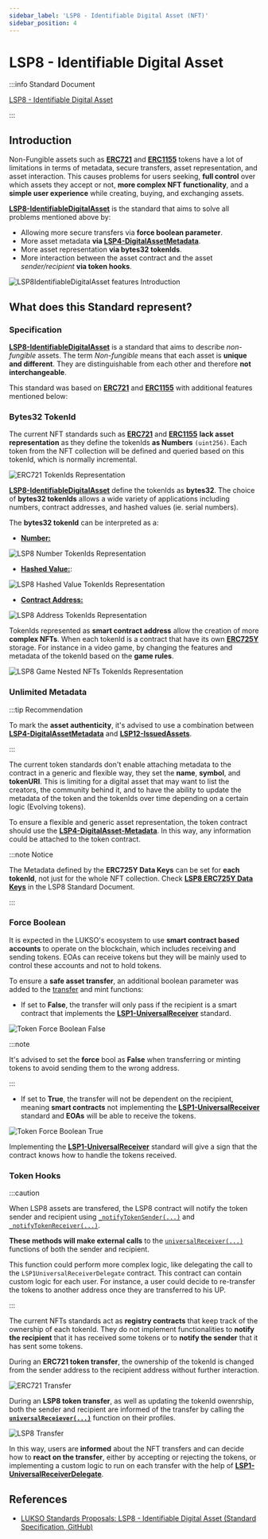 ```yaml
---
sidebar_label: 'LSP8 - Identifiable Digital Asset (NFT)'
sidebar_position: 4
---
```


# LSP8 - Identifiable Digital Asset

:::info Standard Document

[LSP8 - Identifiable Digital Asset](https://github.com/lukso-network/LIPs/blob/main/LSPs/LSP-8-IdentifiableDigitalAsset.md)

:::

## Introduction

Non-Fungible assets such as **[ERC721](https://eips.ethereum.org/EIPS/eip-721)** and **[ERC1155](https://eips.ethereum.org/EIPS/eip-1155)** tokens have a lot of limitations in terms of metadata, secure transfers, asset representation, and asset interaction. This causes problems for users seeking, **full control** over which assets they accept or not, **more complex NFT functionality**, and a **simple user experience** while creating, buying, and exchanging assets.

**[LSP8-IdentifiableDigitalAsset](#)** is the standard that aims to solve all problems mentioned above by:

- Allowing more secure transfers via **force boolean parameter**.
- More asset metadata **via [LSP4-DigitalAssetMetadata](./LSP4-Digital-Asset-Metadata.md)**.
- More asset representation **via bytes32 tokenIds**.
- More interaction between the asset contract and the asset _sender/recipient_ **via token hooks**.

![LSP8IdentifiableDigitalAsset features Introduction](/img/standards/lsp8/lsp8-intro.jpeg)

## What does this Standard represent?

### Specification

**[LSP8-IdentifiableDigitalAsset](#)** is a standard that aims to describe _non-fungible_ assets. The term _Non-fungible_ means that each asset is **unique and different**. They are distinguishable from each other and therefore **not interchangeable**.

This standard was based on **[ERC721](https://eips.ethereum.org/EIPS/eip-20)** and **[ERC1155](https://eips.ethereum.org/EIPS/eip-777)** with additional features mentioned below:

### Bytes32 TokenId

The current NFT standards such as **[ERC721](https://eips.ethereum.org/EIPS/eip-721)** and **[ERC1155](https://eips.ethereum.org/EIPS/eip-1155)** **lack asset representation** as they define the tokenIds **as Numbers** `(uint256)`. Each token from the NFT collection will be defined and queried based on this tokenId, which is normally incremental.

![ERC721 TokenIds Representation](/img/standards/lsp8/erc721-tokenIds.jpeg)

**[LSP8-IdentifiableDigitalAsset](#)** define the tokenIds as **bytes32**. The choice of **bytes32 tokenIds** allows a wide variety of applications including numbers, contract addresses, and hashed values (ie. serial numbers).

The **bytes32 tokenId** can be interpreted as a:

- <u><b>Number:</b></u>

![LSP8 Number TokenIds Representation](/img/standards/lsp8/lsp8-tokenId-number.jpeg)

- <u><b>Hashed Value:</b></u>:

![LSP8 Hashed Value TokenIds Representation](/img/standards/lsp8/lsp8-tokenId-hashed.jpeg)

- <u><b>Contract Address:</b></u>

![LSP8 Address TokenIds Representation](/img/standards/lsp8/lsp8-tokenId-address.jpeg)

TokenIds represented as **smart contract address** allow the creation of more **complex NFTs**. When each tokenId is a contract that have its own **[ERC725Y](../lsp-background//erc725.md#erc725y---generic-data-keyvalue-store)** storage. For instance in a video game, by changing the features and metadata of the tokenId based on the **game rules**.

![LSP8 Game Nested NFTs TokenIds Representation](/img/standards/lsp8/lsp8-game.jpeg)

### Unlimited Metadata

:::tip Recommendation

To mark the **asset authenticity**, it's advised to use a combination between **[LSP4-DigitalAssetMetadata](./LSP4-Digital-Asset-Metadata.md)** and **[LSP12-IssuedAssets](../universal-profile/lsp12-issued-assets.md)**.

:::

The current token standards don't enable attaching metadata to the contract in a generic and flexible way, they set the **name**, **symbol**, and **tokenURI**. This is limiting for a digital asset that may want to list the creators, the community behind it, and to have the ability to update the metadata of the token and the tokenIds over time depending on a certain logic (Evolving tokens).

To ensure a flexible and generic asset representation, the token contract should use the **[LSP4-DigitalAsset-Metadata](./LSP4-Digital-Asset-Metadata.md)**. In this way, any information could be attached to the token contract.

:::note Notice

The Metadata defined by the **ERC725Y Data Keys** can be set for **each tokenId**, not just for the whole NFT collection. Check **[LSP8 ERC725Y Data Keys](https://github.com/lukso-network/LIPs/blob/main/LSPs/LSP-8-IdentifiableDigitalAsset.md#erc725y-data-keys)** in the LSP8 Standard Document.

:::

### Force Boolean

It is expected in the LUKSO's ecosystem to use **smart contract based accounts** to operate on the blockchain, which includes receiving and sending tokens. EOAs can receive tokens but they will be mainly used to control these accounts and not to hold tokens.

To ensure a **safe asset transfer**, an additional boolean parameter was added to the [transfer](../../contracts/contracts/LSP8IdentifiableDigitalAsset/LSP8IdentifiableDigitalAsset.md#transfer) and mint functions:

- If set to **False**, the transfer will only pass if the recipient is a smart contract that implements the **[LSP1-UniversalReceiver](../generic-standards/lsp1-universal-receiver.md)** standard.

![Token Force Boolean False](/img/standards/lsp7/tokens-force-false.jpeg)

:::note

It's advised to set the **force** bool as **False** when transferring or minting tokens to avoid sending them to the wrong address.

:::

- If set to **True**, the transfer will not be dependent on the recipient, meaning **smart contracts** not implementing the **[LSP1-UniversalReceiver](../generic-standards/lsp1-universal-receiver.md)** standard and **EOAs** will be able to receive the tokens.

![Token Force Boolean True](/img/standards/lsp7/tokens-force-true.jpeg)

Implementing the **[LSP1-UniversalReceiver](../generic-standards/lsp1-universal-receiver.md)** standard will give a sign that the contract knows how to handle the tokens received.

### Token Hooks

:::caution

When LSP8 assets are transfered, the LSP8 contract will notify the token sender and recipient using [`_notifyTokenSender(...)`](../../contracts/contracts/LSP8IdentifiableDigitalAsset/LSP8IdentifiableDigitalAsset.md#_notifytokensender) and [`_notifyTokenReceiver(...)`](../../contracts/contracts/LSP8IdentifiableDigitalAsset/LSP8IdentifiableDigitalAsset.md#_notifytokenreceiver).

**These methods will make external calls** to the [`universalReceiver(...)`](../smart-contracts/lsp0-erc725-account.md#universalreceiver) functions of both the sender and recipient.

This function could perform more complex logic, like delegating the call to the `LSP1UniversalReceiverDelegate` contract. This contract can contain custom logic for each user. For instance, a user could decide to re-transfer the tokens to another address once they are transferred to his UP.

:::

The current NFTs standards act as **registry contracts** that keep track of the ownership of each tokenId. They do not implement functionalities to **notify the recipient** that it has received some tokens or to **notify the sender** that it has sent some tokens.

During an **ERC721 token transfer**, the ownership of the tokenId is changed from the sender address to the recipient address without further interaction.

![ERC721 Transfer](/img/standards/lsp8/erc721-transfer.jpeg)

During an **LSP8 token transfer**, as well as updating the tokenId owenrship, both the sender and recipient are informed of the transfer by calling the **[`universalReceiever(...)`](../generic-standards/lsp1-universal-receiver.md#lsp1---universal-receiver)** function on their profiles.

![LSP8 Transfer](/img/standards/lsp8/lsp8-transfer.jpeg)

In this way, users are **informed** about the NFT transfers and can decide how to **react on the transfer**, either by accepting or rejecting the tokens, or implementing a custom logic to run on each transfer with the help of **[LSP1-UniversalReceiverDelegate](../generic-standards/lsp1-universal-receiver-delegate.md)**.

## References

- [LUKSO Standards Proposals: LSP8 - Identifiable Digital Asset (Standard Specification, GitHub)](https://github.com/lukso-network/LIPs/blob/main/LSPs/LSP-8-IdentifiableDigitalAsset.md)
